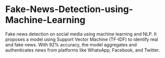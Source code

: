 # Fake-News-Detection-using-Machine-Learning
Fake news detection on social media using machine learning and NLP. It proposes a model using Support Vector Machine (TF-IDF) to identify real and fake news. With 92% accuracy, the model aggregates and authenticates news from platforms like WhatsApp, Facebook, and Twitter.
